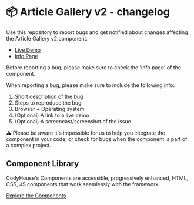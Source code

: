 # 📦 Article Gallery v2 - changelog

Use this repository to report bugs and get notified about changes affecting the Article Gallery v2 component.

- [Live Demo](https://codyhouse.co/ds/components/app/article-gallery-v2)
- [Info Page](https://codyhouse.co/ds/components/info/article-gallery-v2)

Before reporting a bug, please make sure to check the 'info page' of the component. 

When reporting a bug, please make sure to include the following info:

1. Short description of the bug
2. Steps to reproduce the bug
3. Browser + Operating system
4. (Optional) A link to a live demo
5. (Optional) A screencast/screenshot of the issue

⚠️ Please be aware it's impossible for us to help you integrate the component in your code, or check for bugs when the component is part of a complex project.

## Component Library

CodyHouse's Components are accessible, progressively enhanced, HTML, CSS, JS components that work seamlessly with the framework.

[Explore the Components](https://codyhouse.co/ds/components)
